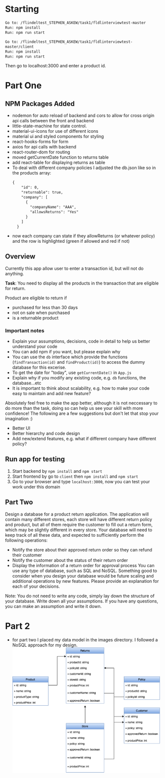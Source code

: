 # Starting
```
Go to: /flindeltest_STEPHEN_ASKEW/task1/fldlinterviewtest-master 
Run: npm install
Run: npm run start
```
```
Go to: /flindeltest_STEPHEN_ASKEW/task1/fldlinterviewtest-master/client
Run: npm install
Run: npm run start
```

Then go to localhost:3000 and enter a product id.

# Part One
## NPM Packages Added
- nodemon for auto reload of backend and cors to allow for cross origin api calls between the front and backend
- little-state-machine for state control. 
- material-ui-icons for use of different icons
- material ui and styled components for styling
- react-hooks-forms for form
- axios for api calls with backend
- react-router-dom for routing
- moved getCurrentDate function to returns table
- add react-table for displaying returns as table
- To deal with different company policies I adjusted the db.json like so in the products array:
  ``` 
  {
      "id": 0,
      "returnable": true,
      "company": [
        {
          "companyName": "AAA",
          "allowsReturns": "Yes"
        }
      ]
    } 
  ```
- now each company can state if they allowReturns (or whatever policy) and the row is highlighted (green if allowed and red if not)



## Overview

Currently this app allow user to enter a transaction id, but will not do anything.

**Task**: You need to display all the products in the transaction that are eligible for return.

Product are eligible to return if

- purchased for less than 30 days
- not on sale when purchased
- is a returnable product

### Important notes

- Explain your assumptions, decisions, code in detail to help us better understand your code
- You can add npm if you want, but please explain why
- You can use the `db` interface which provide the functions (`findTransaction(id)` and `findProduct(id)`) to access the dummy database for this excerise.
- To get the date for "today", use `getCurrentDate()` in `App.js`
- Explain why if you modify any existing code, e.g. `db` functions, the database...etc
- It is important to think about scalability, e.g. how to make your code easy to maintain and add new feature?

Absolutely feel free to make the app better, although it is not neccessary to do more than the task, doing so can help us see your skill with more confidence! The following are a few suggestions but don't let that stop your imagination :)

- Better UI
- Better hierarchy and code design
- Add new/extend features, e.g. what if different company have different policy?

## Run app for testing

1. Start backend by `npm install` and `npm start`
2. Start frontend by go to `client` then `npm install` and `npm start`
3. Go to your browser and type `localhost:3000`, now you can test your work under this domain


## Part Two


Design a database for a product return application. The application will contain many different stores, each store will have different return policy and product, but all of them require the customer to fill out a return form, which may be slightly different in every store. Your database will need to keep track of all these data, and expected to sufficiently perform the following operations:
- Notify the store about their approved return order so they can refund their customer
- Notify the customer about the status of their return order
- Display the information of a return order for approval process
You can use any type of database, such as SQL and NoSQL. Something good to consider when you design your database would be future scaling and additional operations by new features. Please provide an explanation for each of your decisions.

Note: You do not need to write any code, simply lay down the structure of your database. Write down all your assumptions. If you have any questions, you can make an assumption and write it down.

# Part 2
- for part two I placed my data model in the images directory. I followed a NoSQL approach for my design.
![Data Model](/images/data.png)
